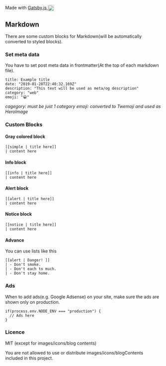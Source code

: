 <p>
  Made with
  <a href="https://github.com/gatsbyjs/gatsby">
    Gatsby.js <img alt="Gatsby" src="https://www.gatsbyjs.org/monogram.svg" width="20" style="vertical-align: middle;" />
  </a>
</p>

## Markdown

There are some custom blocks for Markdown(will be automatically converted to styled blocks).

### Set meta data

You have to set post meta data in frontmatter(At the top of each markdown file).

```
title: Example title
date: "2019-01-28T22:40:32.169Z"
description: "This text will be used as meta/og description"
category: "web"
emoji: "😁"
```

_cagegory: must be just 1 category_
_emoji: converted to Twemoji and used as HeroImage_

### Custom Blocks

#### Gray colored block

```
[[simple | title here]]
| content here
```

#### Info block

```
[[info | title here]]
| content here
```

#### Alert block

```
[[alert | title here]]
| content here
```

#### Notice block

```
[[notice | title here]]
| content here
```

#### Advance

You can use lists like this

```
[[alert | Danger! ]]
| - Don't smoke.
| - Don't each to much.
| - Don't stay home.
```

### Ads

When to add ads(e.g. Google Adsense) on your site,
make sure the ads are shown only on production.

```
if(process.env.NODE_ENV === "production") {
  // Ads here
}
```

### Licence
MIT (except for images/icons/blog contents)

You are not allowed to use or distribute images/icons/blogContents included in this project.